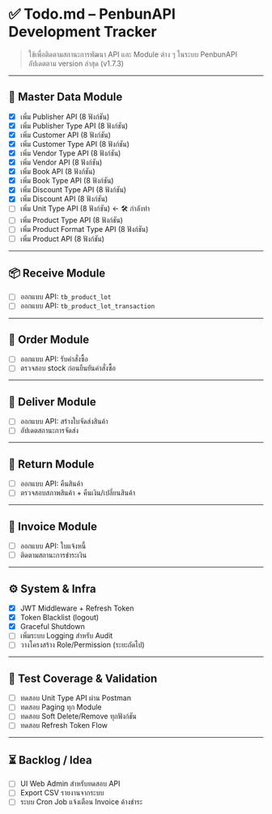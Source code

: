 # ✅ Todo.md – PenbunAPI Development Tracker

> ใช้เพื่อติดตามสถานะการพัฒนา API และ Module ต่าง ๆ ในระบบ PenbunAPI  
> อัปเดตตาม version ล่าสุด (v1.7.3)

---

## 🧩 Master Data Module

- [x] เพิ่ม Publisher API (8 ฟังก์ชัน)
- [x] เพิ่ม Publisher Type API (8 ฟังก์ชัน)
- [x] เพิ่ม Customer API (8 ฟังก์ชัน)
- [x] เพิ่ม Customer Type API (8 ฟังก์ชัน)
- [x] เพิ่ม Vendor Type API (8 ฟังก์ชัน)
- [x] เพิ่ม Vendor API (8 ฟังก์ชัน)
- [x] เพิ่ม Book API (8 ฟังก์ชัน)
- [x] เพิ่ม Book Type API (8 ฟังก์ชัน)
- [x] เพิ่ม Discount Type API (8 ฟังก์ชัน)
- [x] เพิ่ม Discount API (8 ฟังก์ชัน)
- [ ] เพิ่ม Unit Type API (8 ฟังก์ชัน) ← 🛠️ กำลังทำ
- [ ] เพิ่ม Product Type API (8 ฟังก์ชัน)
- [ ] เพิ่ม Product Format Type API (8 ฟังก์ชัน)
- [ ] เพิ่ม Product API (8 ฟังก์ชัน)

---

## 📦 Receive Module

- [ ] ออกแบบ API: `tb_product_lot`
- [ ] ออกแบบ API: `tb_product_lot_transaction`

---

## 🧾 Order Module

- [ ] ออกแบบ API: รับคำสั่งซื้อ
- [ ] ตรวจสอบ stock ก่อนยืนยันคำสั่งซื้อ

---

## 🚚 Deliver Module

- [ ] ออกแบบ API: สร้างใบจัดส่งสินค้า
- [ ] อัปเดตสถานะการจัดส่ง

---

## 🔁 Return Module

- [ ] ออกแบบ API: คืนสินค้า
- [ ] ตรวจสอบสภาพสินค้า + คืนเงิน/เปลี่ยนสินค้า

---

## 🧾 Invoice Module

- [ ] ออกแบบ API: ใบแจ้งหนี้
- [ ] ติดตามสถานะการชำระเงิน

---

## ⚙️ System & Infra

- [x] JWT Middleware + Refresh Token
- [x] Token Blacklist (logout)
- [x] Graceful Shutdown
- [ ] เพิ่มระบบ Logging สำหรับ Audit
- [ ] วางโครงสร้าง Role/Permission (ระยะถัดไป)

---

## 🧪 Test Coverage & Validation

- [ ] ทดสอบ Unit Type API ผ่าน Postman
- [ ] ทดสอบ Paging ทุก Module
- [ ] ทดสอบ Soft Delete/Remove ทุกฟังก์ชัน
- [ ] ทดสอบ Refresh Token Flow

---

## ⏳ Backlog / Idea

- [ ] UI Web Admin สำหรับทดสอบ API
- [ ] Export CSV รายงานจากระบบ
- [ ] ระบบ Cron Job แจ้งเตือน Invoice ค้างชำระ
